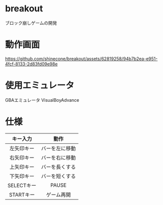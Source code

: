# breakout
ブロック崩しゲームの開発

# 動作画面
https://github.com/shinecone/breakout/assets/62819258/94b7b2ea-e951-4fcf-8133-2d83fd09e98e

# 使用エミュレータ
GBAエミュレータ VisualBoyAdvance

# 仕様
|  キー入力  |  動作  |
|:---:|:---:|
| 左矢印キー | バーを左に移動 |
| 右矢印キー | バーを右に移動 |
| 上矢印キー | バーを長くする |
| 下矢印キー | バーを短くする |
| SELECTキー | PAUSE |
| STARTキー | ゲーム再開 |
